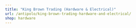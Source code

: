 ```yaml
---
title: "King Brown Trading (Hardware & Electrical)"
url: /antipolo/king-brown-trading-hardware-and-electrical/
shop: hardware
---
```

